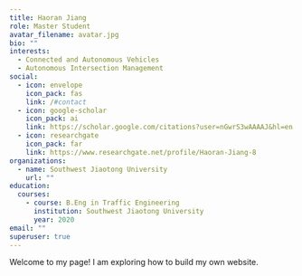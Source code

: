 ```yaml
---
title: Haoran Jiang
role: Master Student
avatar_filename: avatar.jpg
bio: ""
interests:
  - Connected and Autonomous Vehicles
  - Autonomous Intersection Management
social:
  - icon: envelope
    icon_pack: fas
    link: /#contact
  - icon: google-scholar
    icon_pack: ai
    link: https://scholar.google.com/citations?user=nGwrS3wAAAAJ&hl=en
  - icon: researchgate
    icon_pack: far
    link: https://www.researchgate.net/profile/Haoran-Jiang-8
organizations:
  - name: Southwest Jiaotong University
    url: ""
education:
  courses:
    - course: B.Eng in Traffic Engineering
      institution: Southwest Jiaotong University
      year: 2020
email: ""
superuser: true
---
```

Welcome to my page! I am exploring how to build my own website.
